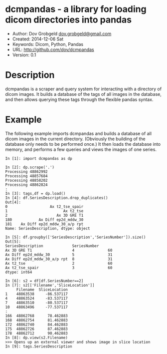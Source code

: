 # dcmpandas - a library for loading dicom directories into pandas

* Author: Dov Grobgeld <dov.grobgeld@gmail.com>
* Created: 2014-12-06 Sat
* Keywords: Dicom, Python, Pandas
* URL: <http://github.com/dov/dcmpandas>
* Version: 0.1

# Description

dcmpandas is a scraper and query system for interacting with a 
directory of dicom images. It builds a database of the tags
of all images in the database, and then allows querying 
these tags through the flexible pandas syntax.

# Example 

The following example imports dcmpandas and builds a database of all
dicom images in the current directory. (Obviously the building of the
database only needs to be performed once.) It then loads the database
into memory, and performs a few queries and views the images of one
series.

    In [1]: import dcmpandas as dp
    
    In [2]: dp.scrape('.')
    Processing 48862992
    Processing 48857684
    Processing 48858202
    Processing 48862824
    :
    In [3]: tags,df = dp.load()
    In [4]: df.SeriesDescription.drop_duplicates()
    Out[4]: 
    0                   Ax t2_tse_spair
    1                         Ax t2_tse
    2                      Ax 3D GRE T1
    180            Ax Diff ep2d_mddw_30
    181    Ax Diff ep2d_mddw_30_a/p rpt
    Name: SeriesDescription, dtype: object

    In [5]: df.groupby(['SeriesDescription','SeriesNumber']).size()
    Out[5]: 
    SeriesDescription             SeriesNumber
    Ax 3D GRE T1                  4               60
    Ax Diff ep2d_mddw_30          5               31
    Ax Diff ep2d_mddw_30_a/p rpt  8               31
    Ax t2_tse                     2               60
    Ax t2_tse_spair               3               60
    dtype: int64

    In [6]: s2 = df[df.SeriesNumber==2]
    In [7]: s2[['Filename','SliceLocation']]
         Filename  SliceLocation
    1    48863538     -86.537117
    4    48863524     -83.537117
    7    48863510     -80.537117
    10   48863496     -77.537117
    :
    166  48862768      78.462883
    168  48862754      81.462883
    172  48862740      84.462883
    175  48862726      87.462883
    178  48862712      90.462883
    In [8]: dp.view(s2.Filename)
    >>> Opens up an external viewer and shows image in slice location 
    In [9]: tags.SeriesDescription
    
